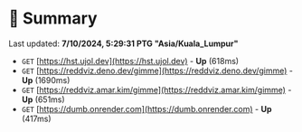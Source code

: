 # 📖 Summary
Last updated: **7/10/2024, 5:29:31 PTG "Asia/Kuala_Lumpur"**

- `GET` [https://hst.ujol.dev](https://hst.ujol.dev) - **Up** (618ms)
- `GET` [https://reddviz.deno.dev/gimme](https://reddviz.deno.dev/gimme) - **Up** (1690ms)
- `GET` [https://reddviz.amar.kim/gimme](https://reddviz.amar.kim/gimme) - **Up** (651ms)
- `GET` [https://dumb.onrender.com](https://dumb.onrender.com) - **Up** (417ms)

